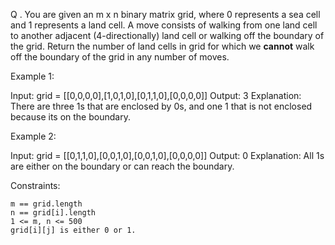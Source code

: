 Q . You are given an m x n binary matrix grid, where 0 represents a sea cell and 1 represents a land cell.
A move consists of walking from one land cell to another adjacent (4-directionally) land cell or walking off the boundary of the grid.
Return the number of land cells in grid for which we **cannot** walk off the boundary of the grid in any number of moves.

Example 1:

Input: grid = [[0,0,0,0],[1,0,1,0],[0,1,1,0],[0,0,0,0]]
Output: 3
Explanation: There are three 1s that are enclosed by 0s, and one 1 that is not enclosed because its on the boundary.

Example 2:

Input: grid = [[0,1,1,0],[0,0,1,0],[0,0,1,0],[0,0,0,0]]
Output: 0
Explanation: All 1s are either on the boundary or can reach the boundary.

Constraints:

    m == grid.length
    n == grid[i].length
    1 <= m, n <= 500
    grid[i][j] is either 0 or 1.

